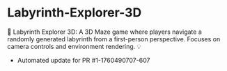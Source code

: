 # Labyrinth-Explorer-3D
🧭 Labyrinth Explorer 3D: A 3D Maze game where players navigate a randomly generated labyrinth from a first-person perspective. Focuses on camera controls and environment rendering. 💡


- Automated update for PR #1-1760490707-607